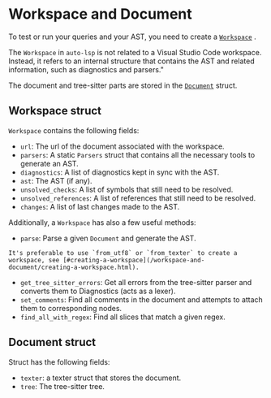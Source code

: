 # Workspace and Document

To test or run your queries and your AST, you need to create a [`Workspace`](https://docs.rs/auto-lsp/latest/auto_lsp/core/workspace/struct.Workspace.html) .

The `Workspace` in `auto-lsp` is not related to a Visual Studio Code workspace.
Instead, it refers to an internal structure that contains the AST and related information, such as diagnostics and parsers."

The document and tree-sitter parts are stored in the [`Document`](https://docs.rs/auto-lsp/latest/auto_lsp/core/document/struct.Document.html) struct.

## Workspace struct

`Workspace` contains the following fields:

 - `url`: The url of the document associated with the workspace.
 - `parsers`: A static `Parsers` struct that contains all the necessary tools to generate an AST.
 - `diagnostics`: A list of diagnostics kept in sync with the AST.
 - `ast`: The AST (if any).
 - `unsolved_checks`: A list of symbols that still need to be resolved.
 - `unsolved_references`: A list of references that still need to be resolved.
 - `changes`: A list of last changes made to the AST.

Additionally, a `Workspace` has also a few useful methods:

- `parse`: Parse a given `Document` and generate the AST.

```admonish
It's preferable to use `from_utf8` or `from_texter` to create a workspace, see [#creating-a-workspace](/workspace-and-document/creating-a-workspace.html).
```

- `get_tree_sitter_errors`: Get all errors from the tree-sitter parser and converts them to Diagnostics (acts as a lexer).
- `set_comments`: Find all comments in the document and attempts to attach them to corresponding nodes.
- `find_all_with_regex`: Find all slices that match a given regex.

## Document struct

Struct has the following fields:

 - `texter`: a texter struct that stores the document.
 - `tree`: The tree-sitter tree.
